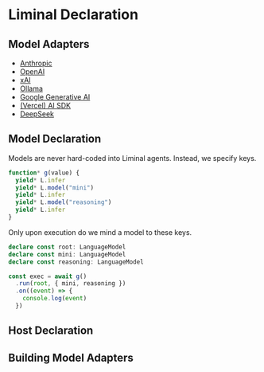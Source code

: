 # Liminal Declaration <Badge type="warning" text="beta" />

## Model Adapters

- [Anthropic](./model_adapters/anthropic)
- [OpenAI](./model_adapters/openai)
- [xAI](./model_adapters/xai)
- [Ollama](./model_adapters/ollama)
- [Google Generative AI](./model_adapters/google_gen_ai)
- [(Vercel) AI SDK](./model_adapters/ai-sdk)
- [DeepSeek](./model_adapters/deepseek)

## Model Declaration

Models are never hard-coded into Liminal agents. Instead, we specify keys.

```ts
function* g(value) {
  yield* L.infer
  yield* L.model("mini")
  yield* L.infer
  yield* L.model("reasoning")
  yield* L.infer
}
```

Only upon execution do we mind a model to these keys.

```ts
declare const root: LanguageModel
declare const mini: LanguageModel
declare const reasoning: LanguageModel

const exec = await g()
  .run(root, { mini, reasoning })
  .on((event) => {
    console.log(event)
  })
```

## Host Declaration

## Building Model Adapters
